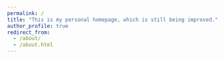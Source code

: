 ```yaml
---
permalink: /
title: "This is my personal homepage, which is still being improved."
author_profile: true
redirect_from: 
  - /about/
  - /about.html
---
```

